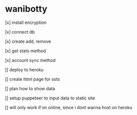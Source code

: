 # wanibotty

[x] install encryption

[x] connect db

[x] create add, remove

[x] get stats method

[x] account sync method

[] deploy to heroku

[] create html page for ssts

[] plan how to show data

[] setup puppeteer to input data to static site

[] will only work if im online, since i dont wanna host on heroku
